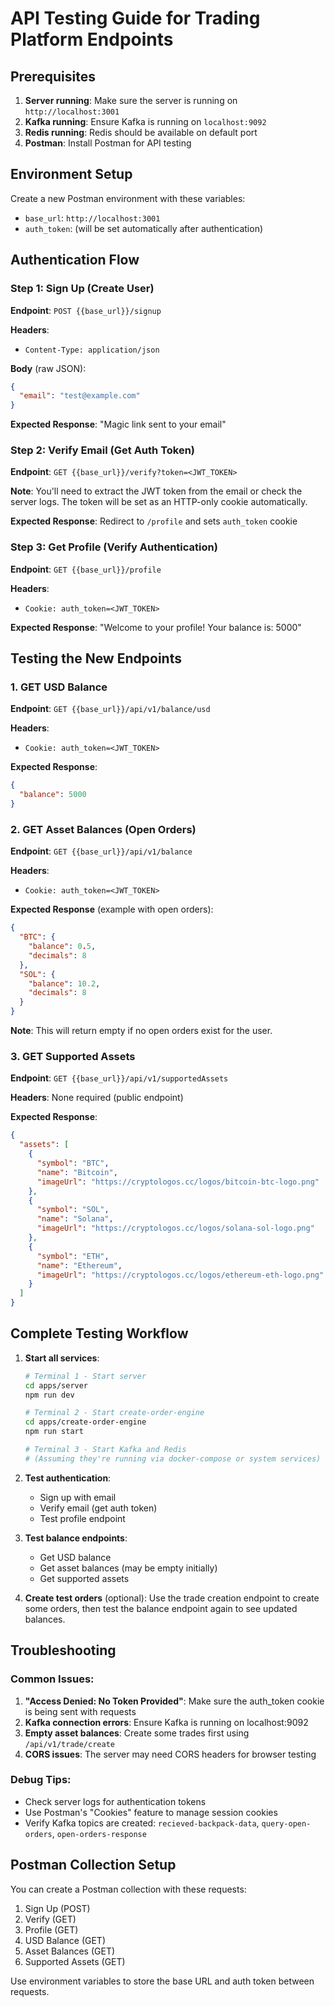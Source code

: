 # API Testing Guide for Trading Platform Endpoints

## Prerequisites
1. **Server running**: Make sure the server is running on `http://localhost:3001`
2. **Kafka running**: Ensure Kafka is running on `localhost:9092`
3. **Redis running**: Redis should be available on default port
4. **Postman**: Install Postman for API testing

## Environment Setup
Create a new Postman environment with these variables:
- `base_url`: `http://localhost:3001`
- `auth_token`: (will be set automatically after authentication)

## Authentication Flow

### Step 1: Sign Up (Create User)
**Endpoint**: `POST {{base_url}}/signup`

**Headers**:
- `Content-Type: application/json`

**Body** (raw JSON):
```json
{
  "email": "test@example.com"
}
```

**Expected Response**: "Magic link sent to your email"

### Step 2: Verify Email (Get Auth Token)
**Endpoint**: `GET {{base_url}}/verify?token=<JWT_TOKEN>`

**Note**: You'll need to extract the JWT token from the email or check the server logs. The token will be set as an HTTP-only cookie automatically.

**Expected Response**: Redirect to `/profile` and sets `auth_token` cookie

### Step 3: Get Profile (Verify Authentication)
**Endpoint**: `GET {{base_url}}/profile`

**Headers**:
- `Cookie: auth_token=<JWT_TOKEN>`

**Expected Response**: "Welcome to your profile! Your balance is: 5000"

## Testing the New Endpoints

### 1. GET USD Balance
**Endpoint**: `GET {{base_url}}/api/v1/balance/usd`

**Headers**:
- `Cookie: auth_token=<JWT_TOKEN>`

**Expected Response**:
```json
{
  "balance": 5000
}
```

### 2. GET Asset Balances (Open Orders)
**Endpoint**: `GET {{base_url}}/api/v1/balance`

**Headers**:
- `Cookie: auth_token=<JWT_TOKEN>`

**Expected Response** (example with open orders):
```json
{
  "BTC": {
    "balance": 0.5,
    "decimals": 8
  },
  "SOL": {
    "balance": 10.2,
    "decimals": 8
  }
}
```

**Note**: This will return empty if no open orders exist for the user.

### 3. GET Supported Assets
**Endpoint**: `GET {{base_url}}/api/v1/supportedAssets`

**Headers**: None required (public endpoint)

**Expected Response**:
```json
{
  "assets": [
    {
      "symbol": "BTC",
      "name": "Bitcoin",
      "imageUrl": "https://cryptologos.cc/logos/bitcoin-btc-logo.png"
    },
    {
      "symbol": "SOL",
      "name": "Solana",
      "imageUrl": "https://cryptologos.cc/logos/solana-sol-logo.png"
    },
    {
      "symbol": "ETH",
      "name": "Ethereum",
      "imageUrl": "https://cryptologos.cc/logos/ethereum-eth-logo.png"
    }
  ]
}
```

## Complete Testing Workflow

1. **Start all services**:
   ```bash
   # Terminal 1 - Start server
   cd apps/server
   npm run dev

   # Terminal 2 - Start create-order-engine
   cd apps/create-order-engine
   npm run start

   # Terminal 3 - Start Kafka and Redis
   # (Assuming they're running via docker-compose or system services)
   ```

2. **Test authentication**:
   - Sign up with email
   - Verify email (get auth token)
   - Test profile endpoint

3. **Test balance endpoints**:
   - Get USD balance
   - Get asset balances (may be empty initially)
   - Get supported assets

4. **Create test orders** (optional):
   Use the trade creation endpoint to create some orders, then test the balance endpoint again to see updated balances.

## Troubleshooting

### Common Issues:
1. **"Access Denied: No Token Provided"**: Make sure the auth_token cookie is being sent with requests
2. **Kafka connection errors**: Ensure Kafka is running on localhost:9092
3. **Empty asset balances**: Create some trades first using `/api/v1/trade/create`
4. **CORS issues**: The server may need CORS headers for browser testing

### Debug Tips:
- Check server logs for authentication tokens
- Use Postman's "Cookies" feature to manage session cookies
- Verify Kafka topics are created: `recieved-backpack-data`, `query-open-orders`, `open-orders-response`

## Postman Collection Setup

You can create a Postman collection with these requests:
1. Sign Up (POST)
2. Verify (GET) 
3. Profile (GET)
4. USD Balance (GET)
5. Asset Balances (GET)
6. Supported Assets (GET)

Use environment variables to store the base URL and auth token between requests.
